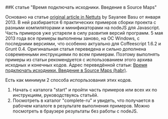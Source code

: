 ##К статье  "Время подключать исходники. Введение в Source Maps"

Основано на статье [original article in Nettuts](http://net.tutsplus.com/tutorials/tools-and-tips/source-maps-101/) by Sayanee Basu от января 2013. В ней разбирается 6 практических примеров сборки проекта с разными компиляторами и минификаторами на nodeJS для Javascript. Часть примеров уже устарели в силу развития версий программ. 5 мая 2013 года все примеры выполнены заново, на ОС Windows, с последними версиями, что особенно актуально для Coffeescript 1.6.2 и Grunt 0.4. Оригинальная статья переведена и сильно дополнена современными инструкциями по всем примерам. Поэтому выполнять примеры из статьи рекомендуется с использованием этого архива исходных и конечных кодов. Адрес переведённой статьи: [Время подключать исходники. Введение в Source Maps (habr)](http://habrahabr.ru/post/178743/ ).


Есть как минимум 2 способа испорльзования этих кодов.

1. Начать с каталога "start" и пройти часть примеров или всех их по инструкциям, руководствуясь статьёй.
2. Посмотреть в каталог "complete-ru" и увидеть, что получается в рабочем каталоге в результате выполнения примеров. Можно посмотреть в браузере результаты без работы с nodeJS.




